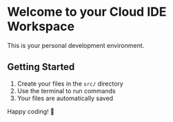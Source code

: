# Welcome to your Cloud IDE Workspace

This is your personal development environment.

## Getting Started

1. Create your files in the `src/` directory
2. Use the terminal to run commands
3. Your files are automatically saved

Happy coding! 🚀